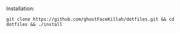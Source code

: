 Installation:

```
git clone https://github.com/ghostFaceKillah/dotfiles.git && cd dotfiles && ./install
```

